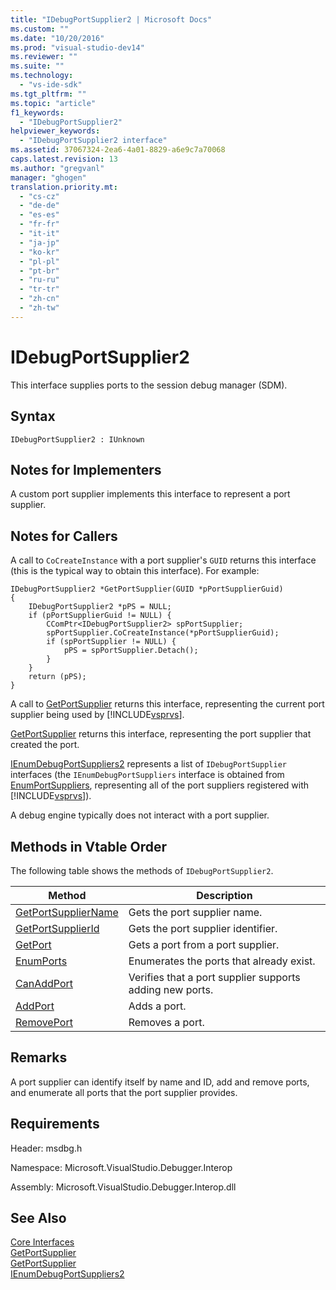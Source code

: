 ```yaml
---
title: "IDebugPortSupplier2 | Microsoft Docs"
ms.custom: ""
ms.date: "10/20/2016"
ms.prod: "visual-studio-dev14"
ms.reviewer: ""
ms.suite: ""
ms.technology: 
  - "vs-ide-sdk"
ms.tgt_pltfrm: ""
ms.topic: "article"
f1_keywords: 
  - "IDebugPortSupplier2"
helpviewer_keywords: 
  - "IDebugPortSupplier2 interface"
ms.assetid: 37067324-2ea6-4a01-8829-a6e9c7a70068
caps.latest.revision: 13
ms.author: "gregvanl"
manager: "ghogen"
translation.priority.mt: 
  - "cs-cz"
  - "de-de"
  - "es-es"
  - "fr-fr"
  - "it-it"
  - "ja-jp"
  - "ko-kr"
  - "pl-pl"
  - "pt-br"
  - "ru-ru"
  - "tr-tr"
  - "zh-cn"
  - "zh-tw"
---
```

# IDebugPortSupplier2
This interface supplies ports to the session debug manager (SDM).  
  
## Syntax  
  
```  
IDebugPortSupplier2 : IUnknown  
```  
  
## Notes for Implementers  
 A custom port supplier implements this interface to represent a port supplier.  
  
## Notes for Callers  
 A call to `CoCreateInstance` with a port supplier's `GUID` returns this interface (this is the typical way to obtain this interface). For example:  
  
```cpp#  
IDebugPortSupplier2 *GetPortSupplier(GUID *pPortSupplierGuid)  
{  
    IDebugPortSupplier2 *pPS = NULL;  
    if (pPortSupplierGuid != NULL) {  
        CComPtr<IDebugPortSupplier2> spPortSupplier;  
        spPortSupplier.CoCreateInstance(*pPortSupplierGuid);  
        if (spPortSupplier != NULL) {  
            pPS = spPortSupplier.Detach();  
        }  
    }  
    return (pPS);  
}  
```  
  
 A call to [GetPortSupplier](../extensibility-debugger-reference/idebugcoreserver2--getportsupplier.md) returns this interface, representing the current port supplier being used by [!INCLUDE[vsprvs](../code-quality/includes/vsprvs_md.md)].  
  
 [GetPortSupplier](../extensibility-debugger-reference/idebugport2--getportsupplier.md) returns this interface, representing the port supplier that created the port.  
  
 [IEnumDebugPortSuppliers2](../extensibility-debugger-reference/ienumdebugportsuppliers2.md) represents a list of `IDebugPortSupplier` interfaces (the `IEnumDebugPortSuppliers` interface is obtained from [EnumPortSuppliers](../extensibility-debugger-reference/idebugcoreserver2--enumportsuppliers.md), representing all of the port suppliers registered with [!INCLUDE[vsprvs](../code-quality/includes/vsprvs_md.md)]).  
  
 A debug engine typically does not interact with a port supplier.  
  
## Methods in Vtable Order  
 The following table shows the methods of `IDebugPortSupplier2`.  
  
|Method|Description|  
|------------|-----------------|  
|[GetPortSupplierName](../extensibility-debugger-reference/idebugportsupplier2--getportsuppliername.md)|Gets the port supplier name.|  
|[GetPortSupplierId](../extensibility-debugger-reference/idebugportsupplier2--getportsupplierid.md)|Gets the port supplier identifier.|  
|[GetPort](../extensibility-debugger-reference/idebugportsupplier2--getport.md)|Gets a port from a port supplier.|  
|[EnumPorts](../extensibility-debugger-reference/idebugportsupplier2--enumports.md)|Enumerates the ports that already exist.|  
|[CanAddPort](../extensibility-debugger-reference/idebugportsupplier2--canaddport.md)|Verifies that a port supplier supports adding new ports.|  
|[AddPort](../extensibility-debugger-reference/idebugportsupplier2--addport.md)|Adds a port.|  
|[RemovePort](../extensibility-debugger-reference/idebugportsupplier2--removeport.md)|Removes a port.|  
  
## Remarks  
 A port supplier can identify itself by name and ID, add and remove ports, and enumerate all ports that the port supplier provides.  
  
## Requirements  
 Header: msdbg.h  
  
 Namespace: Microsoft.VisualStudio.Debugger.Interop  
  
 Assembly: Microsoft.VisualStudio.Debugger.Interop.dll  
  
## See Also  
 [Core Interfaces](../extensibility-debugger-reference/core-interfaces.md)   
 [GetPortSupplier](../extensibility-debugger-reference/idebugport2--getportsupplier.md)   
 [GetPortSupplier](../extensibility-debugger-reference/idebugcoreserver2--getportsupplier.md)   
 [IEnumDebugPortSuppliers2](../extensibility-debugger-reference/ienumdebugportsuppliers2.md)
